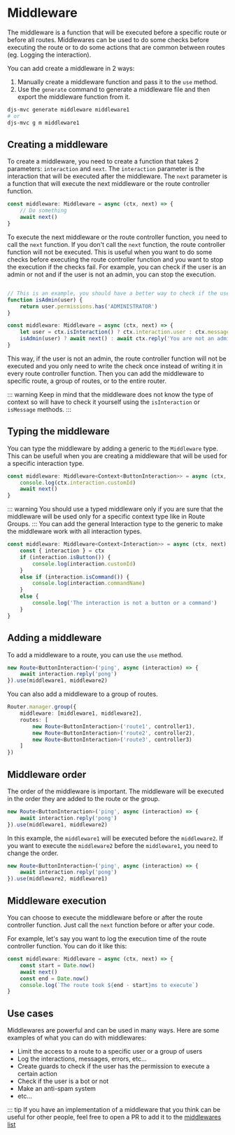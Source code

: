 # Middleware
The middleware is a function that will be executed before a specific route or before all routes.
Middlewares can be used to do some checks before executing the route or to do some actions that are common between routes
(eg. Logging the interaction).

You can add create a middleware in 2 ways:
1. Manually create a middleware function and pass it to the `use` method.
2. Use the `generate` command to generate a middleware file and then export the middleware function from it.

```bash
djs-mvc generate middleware middleware1
# or
djs-mvc g m middleware1
```

## Creating a middleware
To create a middleware, you need to create a function that takes 2 parameters: `interaction` and `next`.
The `interaction` parameter is the interaction that will be executed after the middleware.
The `next` parameter is a function that will execute the next middleware or the route controller function.
```ts
const middleware: Middleware = async (ctx, next) => {
    // Do something
    await next()
}
```
To execute the next middleware or the route controller function, you need to call the `next` function.
If you don't call the `next` function, the route controller function will not be executed.
This is useful when you want to do some checks before executing the route controller function and you want to stop the execution if the checks fail.
For example, you can check if the user is an admin or not and if the user is not an admin, you can stop the execution.
```ts

// This is an example, you should have a better way to check if the user is an admin or not
function isAdmin(user) {
    return user.permissions.has('ADMINISTRATOR')
}

const middleware: Middleware = async (ctx, next) => {
    let user = ctx.isInteraction() ? ctx.interaction.user : ctx.message.author
    isAdmin(user) ? await next() : await ctx.reply('You are not an admin')
}
```
This way, if the user is not an admin, the route controller function will not be executed
and you only need to write the check once instead of writing it in every route controller function.
Then you can add the middleware to specific route, a group of routes, or to the entire router.

::: warning
Keep in mind that the middleware does not know the type of context so will have to check it yourself
using the `isInteraction` or `isMessage` methods.
:::
## Typing the middleware
You can type the middleware by adding a generic to the `Middleware` type.
This can be usefull when you are creating a middleware that will be used for a specific interaction type.
```ts
const middleware: Middleware<Context<ButtonInteraction>> = async (ctx, next) => {
    console.log(ctx.interaction.customId)
    await next()
}
```
::: warning
You should use a typed middleware only if you are sure that the middleware will 
be used only for a specific context type like in Route Groups.
:::
You can add the general Interaction type to the generic to make the middleware work with all interaction types.
```ts
const middleware: Middleware<Context<Interaction>> = async (ctx, next) => {
    const { interaction } = ctx
    if (interaction.isButton()) {
        console.log(interaction.customId)
    }
    else if (interaction.isCommand()) {
        console.log(interaction.commandName)
    }
    else {
        console.log('The interaction is not a button or a command')
    }
}
```
## Adding a middleware
To add a middleware to a route, you can use the `use` method.
```ts
new Route<ButtonInteraction>('ping', async (interaction) => {
    await interaction.reply('pong')
}).use(middleware1, middleware2)
```
You can also add a middleware to a group of routes.
```ts
Router.manager.group({
    middleware: [middleware1, middleware2],
    routes: [
        new Route<ButtonInteraction>('route1', controller1),
        new Route<ButtonInteraction>('route2', controller2),
        new Route<ButtonInteraction>('route3', controller3)
    ]
})
```

## Middleware order
The order of the middleware is important.
The middleware will be executed in the order they are added to the route or the group.
```ts
new Route<ButtonInteraction>('ping', async (interaction) => {
    await interaction.reply('pong')
}).use(middleware1, middleware2)
```
In this example, the `middleware1` will be executed before the `middleware2`.
If you want to execute the `middleware2` before the `middleware1`, you need to change the order.
```ts
new Route<ButtonInteraction>('ping', async (interaction) => {
    await interaction.reply('pong')
}).use(middleware2, middleware1)
```

## Middleware execution
You can choose to execute the middleware before or after the route controller function.
Just call the `next` function before or after your code.

For example, let's say you want to log the execution time of the route controller function.
You can do it like this:
```ts
const middleware: Middleware = async (ctx, next) => {
    const start = Date.now()
    await next()
    const end = Date.now()
    console.log(`The route took ${end - start}ms to execute`)
}
```

## Use cases
Middlewares are powerful and can be used in many ways.
Here are some examples of what you can do with middlewares:
- Limit the access to a route to a specific user or a group of users
- Log the interactions, messages, errors, etc...
- Create guards to check if the user has the permission to execute a certain action
- Check if the user is a bot or not
- Make an anti-spam system
- etc...

::: tip
If you have an implementation of a middleware that you think can be useful for other people, feel free to open a PR to add it to the 
[middlewares list](#) 

